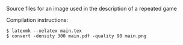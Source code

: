 Source files for an image used in the description of a repeated game

Compilation instructions:

```
$ latexmk --xelatex main.tex
$ convert -density 300 main.pdf -quality 90 main.png
```
